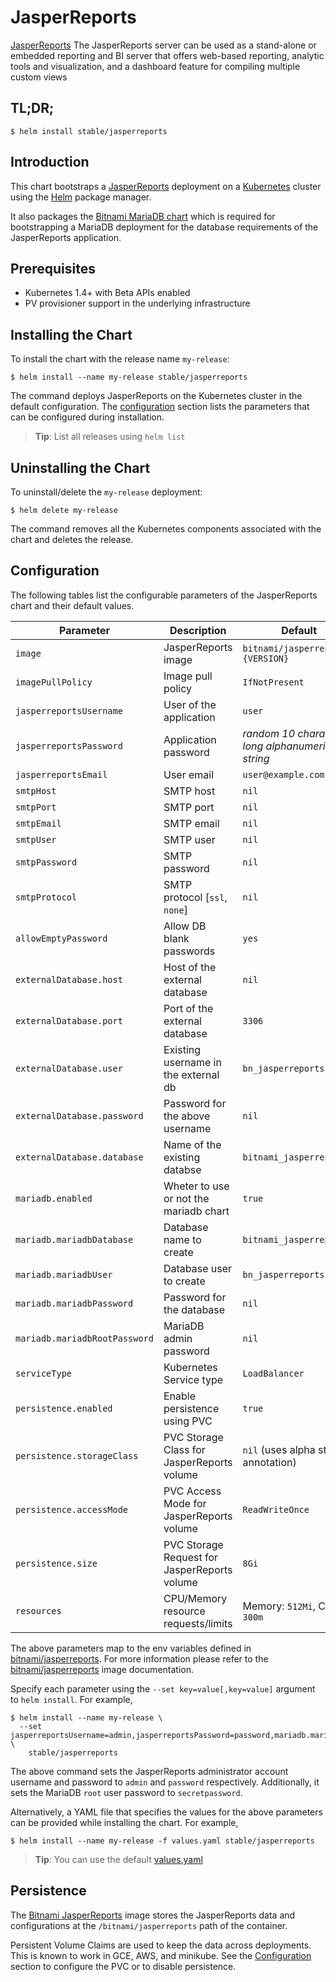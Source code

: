 # JasperReports

[JasperReports](http://community.jaspersoft.com/project/jasperreports-server) The JasperReports server can be used as a stand-alone or embedded reporting and BI server that offers web-based reporting, analytic tools and visualization, and a dashboard feature for compiling multiple custom views

## TL;DR;

```console
$ helm install stable/jasperreports
```

## Introduction

This chart bootstraps a [JasperReports](https://github.com/bitnami/bitnami-docker-jasperreports) deployment on a [Kubernetes](http://kubernetes.io) cluster using the [Helm](https://helm.sh) package manager.

It also packages the [Bitnami MariaDB chart](https://github.com/kubernetes/charts/tree/master/stable/mariadb) which is required for bootstrapping a MariaDB deployment for the database requirements of the JasperReports application.

## Prerequisites

- Kubernetes 1.4+ with Beta APIs enabled
- PV provisioner support in the underlying infrastructure

## Installing the Chart

To install the chart with the release name `my-release`:

```console
$ helm install --name my-release stable/jasperreports
```

The command deploys JasperReports on the Kubernetes cluster in the default configuration. The [configuration](#configuration) section lists the parameters that can be configured during installation.

> **Tip**: List all releases using `helm list`

## Uninstalling the Chart

To uninstall/delete the `my-release` deployment:

```console
$ helm delete my-release
```

The command removes all the Kubernetes components associated with the chart and deletes the release.

## Configuration

The following tables list the configurable parameters of the JasperReports chart and their default values.

|           Parameter           |                 Description                  |                         Default                          |
|-------------------------------|----------------------------------------------|----------------------------------------------------------|
| `image`                       | JasperReports image                          | `bitnami/jasperreports:{VERSION}`                        |
| `imagePullPolicy`             | Image pull policy                            | `IfNotPresent`                                           |
| `jasperreportsUsername`       | User of the application                      | `user`                                                   |
| `jasperreportsPassword`       | Application password                         | _random 10 character long alphanumeric string_           |
| `jasperreportsEmail`          | User email                                   | `user@example.com`                                       |
| `smtpHost`                    | SMTP host                                    | `nil`                                                    |
| `smtpPort`                    | SMTP port                                    | `nil`                                                    |
| `smtpEmail`                   | SMTP email                                   | `nil`                                                    |
| `smtpUser`                    | SMTP user                                    | `nil`                                                    |
| `smtpPassword`                | SMTP password                                | `nil`                                                    |
| `smtpProtocol`                | SMTP protocol [`ssl`, `none`]                | `nil`                                                    |
| `allowEmptyPassword`          | Allow DB blank passwords                     | `yes`                                                    |
| `externalDatabase.host`       | Host of the external database                | `nil`                                                    |
| `externalDatabase.port`       | Port of the external database                | `3306`                                                   |
| `externalDatabase.user`       | Existing username in the external db         | `bn_jasperreports`                                       |
| `externalDatabase.password`   | Password for the above username              | `nil`                                                    |
| `externalDatabase.database`   | Name of the existing databse                 | `bitnami_jasperreports`                                  |
| `mariadb.enabled`             | Wheter to use or not the mariadb chart       | `true`                                                   |
| `mariadb.mariadbDatabase`     | Database name to create                      | `bitnami_jasperreports`                                  |
| `mariadb.mariadbUser`         | Database user to create                      | `bn_jasperreports`                                       |
| `mariadb.mariadbPassword`     | Password for the database                    | `nil`                                                    |
| `mariadb.mariadbRootPassword` | MariaDB admin password                       | `nil`                                                    |
| `serviceType`                 | Kubernetes Service type                      | `LoadBalancer`                                           |
| `persistence.enabled`         | Enable persistence using PVC                 | `true`                                                   |
| `persistence.storageClass`    | PVC Storage Class for JasperReports volume   | `nil` (uses alpha storage annotation)                    |
| `persistence.accessMode`      | PVC Access Mode for JasperReports volume     | `ReadWriteOnce`                                          |
| `persistence.size`            | PVC Storage Request for JasperReports volume | `8Gi`                                                    |
| `resources`                   | CPU/Memory resource requests/limits          | Memory: `512Mi`, CPU: `300m`                             |

The above parameters map to the env variables defined in [bitnami/jasperreports](http://github.com/bitnami/bitnami-docker-jasperreports). For more information please refer to the [bitnami/jasperreports](http://github.com/bitnami/bitnami-docker-jasperreports) image documentation.

Specify each parameter using the `--set key=value[,key=value]` argument to `helm install`. For example,

```console
$ helm install --name my-release \
  --set jasperreportsUsername=admin,jasperreportsPassword=password,mariadb.mariadbRootPassword=secretpassword \
    stable/jasperreports
```

The above command sets the JasperReports administrator account username and password to `admin` and `password` respectively. Additionally, it sets the MariaDB `root` user password to `secretpassword`.

Alternatively, a YAML file that specifies the values for the above parameters can be provided while installing the chart. For example,

```console
$ helm install --name my-release -f values.yaml stable/jasperreports
```

> **Tip**: You can use the default [values.yaml](values.yaml)

## Persistence

The [Bitnami JasperReports](https://github.com/bitnami/bitnami-docker-jasperreports) image stores the JasperReports data and configurations at the `/bitnami/jasperreports` path of the container.

Persistent Volume Claims are used to keep the data across deployments. This is known to work in GCE, AWS, and minikube.
See the [Configuration](#configuration) section to configure the PVC or to disable persistence.

